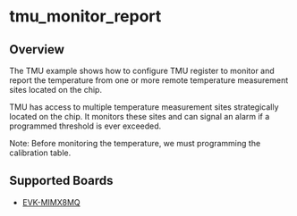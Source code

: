 # tmu_monitor_report

## Overview
The TMU example shows how to configure TMU register to monitor and report the temperature from one or
more remote temperature measurement sites located on the chip.

TMU has access to multiple temperature measurement sites strategically located on the
chip. It monitors these sites and can signal an alarm if a programmed threshold is ever
exceeded.

Note: Before monitoring the temperature, we must programming the calibration table.

## Supported Boards
- [EVK-MIMX8MQ](../../../_boards/evkmimx8mq/driver_examples/tmu/tmu_monitor_report/example_board_readme.md)
